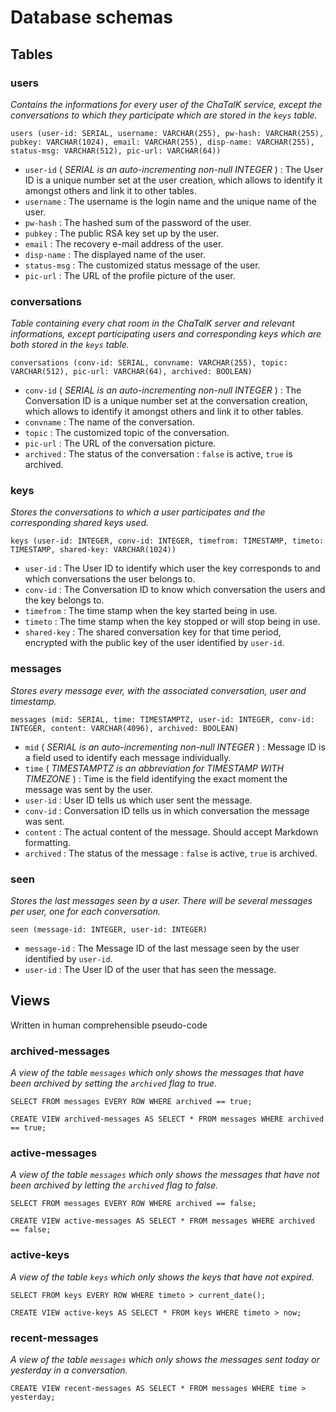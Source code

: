 # Database schemas

## Tables

### users

*Contains the informations for every user of the ChaTalK service, except the conversations to which they participate which are stored in the `keys` table.*

```
users (user-id: SERIAL, username: VARCHAR(255), pw-hash: VARCHAR(255), pubkey: VARCHAR(1024), email: VARCHAR(255), disp-name: VARCHAR(255), status-msg: VARCHAR(512), pic-url: VARCHAR(64))
```

 * `user-id` ( *SERIAL is an auto-incrementing non-null INTEGER* ) : The User ID is a unique number set at the user creation, which allows to identify it amongst others and link it to other tables.
 * `username` : The username is the login name and the unique name of the user.
 * `pw-hash` : The hashed sum of the password of the user.
 * `pubkey` : The public RSA key set up by the user.
 * `email` : The recovery e-mail address of the user.
 * `disp-name` : The displayed name of the user.
 * `status-msg` : The customized status message of the user.
 * `pic-url` : The URL of the profile picture of the user.

### conversations

*Table containing every chat room in the ChaTalK server and relevant informations, except participating users and corresponding keys which are both stored in the `keys` table.*

```
conversations (conv-id: SERIAL, convname: VARCHAR(255), topic: VARCHAR(512), pic-url: VARCHAR(64), archived: BOOLEAN)
```

 * `conv-id` ( *SERIAL is an auto-incrementing non-null INTEGER* ) : The Conversation ID is a unique number set at the conversation creation, which allows to identify it amongst others and link it to other tables.
 * `convname` : The name of the conversation.
 * `topic` : The customized topic of the conversation.
 * `pic-url` : The URL of the conversation picture.
 * `archived` : The status of the conversation : `false` is active, `true` is archived.

### keys

*Stores the conversations to which a user participates and the corresponding shared keys used.*

```
keys (user-id: INTEGER, conv-id: INTEGER, timefrom: TIMESTAMP, timeto: TIMESTAMP, shared-key: VARCHAR(1024))
```

 * `user-id` : The User ID to identify which user the key corresponds to and which conversations the user belongs to.
 * `conv-id` : The Conversation ID to know which conversation the users and the key belongs to.
 * `timefrom` : The time stamp when the key started being in use.
 * `timeto` : The time stamp when the key stopped or will stop being in use.
 * `shared-key` : The shared conversation key for that time period, encrypted with the public key of the user identified by `user-id`.

### messages

*Stores every message ever, with the associated conversation, user and timestamp.*

```
messages (mid: SERIAL, time: TIMESTAMPTZ, user-id: INTEGER, conv-id: INTEGER, content: VARCHAR(4096), archived: BOOLEAN)
```

 * `mid` ( *SERIAL is an auto-incrementing non-null INTEGER* ) : Message ID is a field used to identify each message individually.
 * `time` ( *TIMESTAMPTZ is an abbreviation for TIMESTAMP WITH TIMEZONE* ) : Time is the field identifying the exact moment the message was sent by the user.
 * `user-id` : User ID tells us which user sent the message.
 * `conv-id` : Conversation ID tells us in which conversation the message was sent.
 * `content` : The actual content of the message. Should accept Markdown formatting.
 * `archived` : The status of the message : `false` is active, `true` is archived.

### seen

*Stores the last messages seen by a user. There will be several messages per user, one for each conversation.*

```
seen (message-id: INTEGER, user-id: INTEGER)
```

 * `message-id` : The Message ID of the last message seen by the user identified by `user-id`.
 * `user-id` : The User ID of the user that has seen the message.

## Views

Written in human comprehensible pseudo-code

### archived-messages

*A view of the table `messages` which only shows the messages that have been archived by setting the `archived` flag to true.*

`SELECT FROM messages EVERY ROW WHERE archived == true;`

```
CREATE VIEW archived-messages AS SELECT * FROM messages WHERE archived == true;
```

### active-messages

*A view of the table `messages` which only shows the messages that have not been archived by letting the `archived` flag to false.*

`SELECT FROM messages EVERY ROW WHERE archived == false;`

```
CREATE VIEW active-messages AS SELECT * FROM messages WHERE archived == false;
```

### active-keys

*A view of the table `keys` which only shows the keys that have not expired.*

`SELECT FROM keys EVERY ROW WHERE timeto > current_date();`

```
CREATE VIEW active-keys AS SELECT * FROM keys WHERE timeto > now;
```

### recent-messages

*A view of the table `messages` which only shows the messages sent today or yesterday in a conversation.*

```
CREATE VIEW recent-messages AS SELECT * FROM messages WHERE time > yesterday;
```
